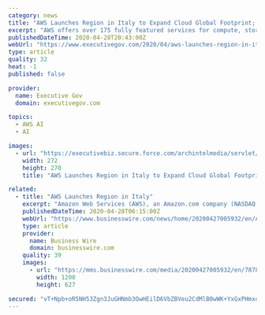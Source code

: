 ```yaml
---
category: news
title: "AWS Launches Region in Italy to Expand Cloud Global Footprint; Peter DeSantis Quoted"
excerpt: "AWS offers over 175 fully featured services for compute, storage, databases, networking, analytics, robotics, machine learning and artificial intelligence (AI), Internet of Things (IoT), mobile, security, hybrid, virtual and augmented reality (VR and AR), media, and application development, deployment, and management from 76 Availability Zones ..."
publishedDateTime: 2020-04-28T20:43:00Z
webUrl: "https://www.executivegov.com/2020/04/aws-launches-region-in-italy-to-expand-cloud-global-footprint-peter-desantis-quoted/"
type: article
quality: 32
heat: -1
published: false

provider:
  name: Executive Gov
  domain: executivegov.com

topics:
  - AWS AI
  - AI

images:
  - url: "https://executivebiz.secure.force.com/archintelmedia/servlet/servlet.FileDownload?file=00Pf30000139pRdEAI"
    width: 272
    height: 270
    title: "AWS Launches Region in Italy to Expand Cloud Global Footprint; Peter DeSantis Quoted"

related:
  - title: "AWS Launches Region in Italy"
    excerpt: "Amazon Web Services (AWS), an Amazon.com company (NASDAQ:AMZN), today announced the opening of the AWS Europe (Milan) Region."
    publishedDateTime: 2020-04-28T06:15:00Z
    webUrl: "https://www.businesswire.com/news/home/20200427005932/en/AWS-Launches-Region-Italy"
    type: article
    provider:
      name: Business Wire
      domain: businesswire.com
    quality: 39
    images:
      - url: "https://mms.businesswire.com/media/20200427005932/en/787807/23/AWS.jpg"
        width: 1200
        height: 627

secured: "vT+Npb+oR5NH53Zgn3JuGHNmb3OwHEilD6VbZBVeu2CdMlB0wWK+YxGxPHmxoBVx9FbWN9HsH4cZq3lF6LwG1gGoUbB+q5x46AP4sZat/JhDd8RH9MJRvIFLF8ZYW9nZKs5zljm0IdLJXwgLGRfbB+G3I8ml0MJStq8xQk8OYD3fNpwGCswBSfUGrGX5qk3wNFbBYs6JGBW89R0wuEfINVA91/9hYSK5bw8hahzX3z75CJm0KspNPf/zYr9EMmi+bVUqYXNN93ppAmEiGcX20/Z7o/9/Y9JOYQSVvXUb6PQK5wg3ITSnmwk/gKrO0YvVxV+JmSLAtJkDjt2Fpwbe8tTwEqTGcUb1MWYrlHhwAC6mN6pTLCigM5ly+ZnFw84Cn9RBAImEjaa/uKIJzFi1Fn9tviAgoKF3sgkhyezbVUDAPXkSvC/BlRZcEgb+weSiBcOb65oxMr9JbJniaNjtEG/W6BDnCvS8EA/52oBbFYc=;Mimb4YD8UXHY+DuSD7iZXA=="
---
```


